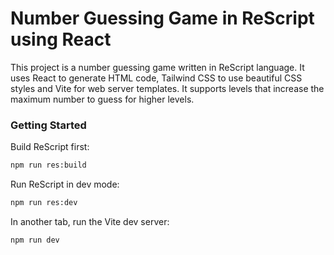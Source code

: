 # Number Guessing Game in ReScript using React

This project is a number guessing game written in ReScript language. It uses React to generate HTML code, Tailwind CSS to use beautiful CSS styles and Vite for web server templates. It supports levels that increase the maximum number to guess for higher levels. 

### Getting Started

Build ReScript first:
```sh
npm run res:build
```

Run ReScript in dev mode:

```sh
npm run res:dev
```

In another tab, run the Vite dev server:

```sh
npm run dev
```
